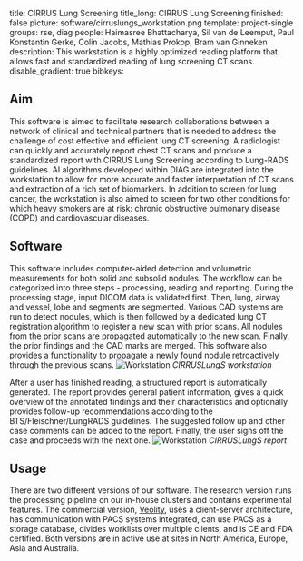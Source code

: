title: CIRRUS Lung Screening
title_long: CIRRUS Lung Screening
finished: false
picture: software/cirruslungs_workstation.png
template: project-single
groups: rse, diag
people: Haimasree Bhattacharya, Sil van de Leemput, Paul Konstantin Gerke, Colin Jacobs, Mathias Prokop, Bram van Ginneken
description: This workstation is a highly optimized reading platform that allows fast and standardized reading of lung screening CT scans.
disable_gradient: true
bibkeys:

## Aim
This software is aimed to facilitate research collaborations between a
network of clinical and technical partners that is needed to address
the challenge of cost effective and efficient lung CT screening. A
radiologist can quickly and accurately report chest CT scans and
produce a standardized report with CIRRUS Lung Screening according to
Lung-RADS guidelines. AI algorithms developed within DIAG are integrated
 into the workstation to allow for more accurate and faster
 interpretation of CT scans and extraction of a rich set of biomarkers.
In addition to screen for lung cancer, the workstation is also aimed to
screen for two other conditions for which heavy smokers are at risk:
chronic obstructive pulmonary disease (COPD) and cardiovascular
diseases.

## Software
This software includes computer-aided detection and volumetric
measurements for both solid and subsolid nodules. The workflow can be
categorized into three steps - processing, reading and reporting.
During the processing stage, input DICOM data is validated first. Then,
lung, airway and vessel, lobe and segments are segmented. Various CAD
systems are run to detect nodules, which is then followed by a
dedicated lung CT registration algorithm to register a new scan with
prior scans. All nodules from the prior scans are propagated
automatically to the new scan. Finally, the prior findings and the CAD
marks are merged. This software also provides a functionality to
propagate a newly found nodule retroactively through the previous scans.
![Workstation]({static}/images/software/cirruslungs_workstation.png)
*CIRRUSLungS workstation*

After a user has finished reading, a structured report is automatically
generated. The report provides general patient information, gives a
quick overview of the annotated findings and their characteristics and
optionally provides follow-up recommendations according to the
BTS/Fleischner/LungRADS guidelines. The suggested follow up and other
case comments can be added to the report. Finally, the user signs off
the case and proceeds with the next one.
![Workstation]({static}/images/software/cirruslungs_report.png)
*CIRRUSLungS report*

## Usage
There are two different versions of our software. The research version
 runs the processing pipeline on our in-house clusters and contains
 experimental features. The commercial version,
 <a href="https://www.veolity.com/">Veolity</a>, uses a client-server
 architecture, has communication with PACS systems integrated, can use
 PACS as a storage database, divides worklists over multiple clients,
 and is CE and FDA certified. Both versions are in active use at sites
 in North America, Europe, Asia and Australia.
